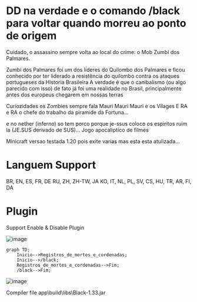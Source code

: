 # DD na verdade e o comando /black para voltar quando morreu ao ponto de origem 

Cuidado, o assassino sempre volta ao local do crime: o Mob Zumbi dos Palmares.

Zumbi dos Palmares foi um dos líderes do Quilombo dos Palmares e ficou conhecido por ter liderado a resistência do quilombo contra os ataques portugueses da Historia Brasileira
A verdade é que o canibalismo (ou algo parecido com isso) de fato já foi uma realidade no Brasil, principalmente antes dos europeus chegarem em nossas terras


Curiozidades os Zombies sempre fala Mauri Mauri Mauri e os Vilages E RA e RA o chefe do trabalho da piramide da Fortuna...

e no nether (inferno) so tem porco porque je-ssus coloco os espiritos ruim la (JE.SUS derivado de SUS)... Jogo apocaliptico de filmes

Minicraft versao testada 1.20 pois exite varias mas esta esta atulizada...
# Languem Support

BR, EN, ES, FR, DE
RU, ZH, ZH-TW, JA
KO, IT, NL, PL, SV,
CS, HU, TR, AR, FI, DA

# Plugin

Support Enable & Disable Plugin

![image](https://github.com/user-attachments/assets/01cdbf5f-770c-4a8c-bae5-6e46ca1dd550)

```mermaid
graph TD;
    Inicio-->Registros_de_mortes_e_cordenadas;
    Inicio-->/black;
    Registros_de_mortes_e_cordenadas-->Fim;
    /black-->Fim;
```

![image](https://github.com/user-attachments/assets/9d200dd6-2463-49a3-b8b9-39fc96de58fe)

Compiler file app\build\libs\Black-1.33.jar


